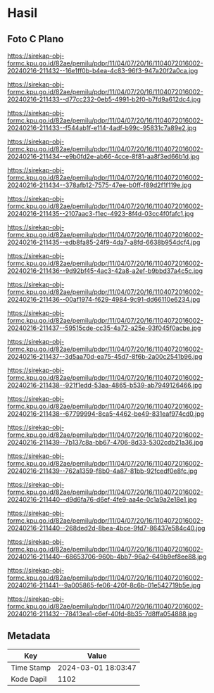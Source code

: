 # Hasil

## Foto C Plano

https://sirekap-obj-formc.kpu.go.id/82ae/pemilu/pdpr/11/04/07/20/16/1104072016002-20240216-211432--16e1ff0b-b4ea-4c83-96f3-947a20f2a0ca.jpg

https://sirekap-obj-formc.kpu.go.id/82ae/pemilu/pdpr/11/04/07/20/16/1104072016002-20240216-211433--d77cc232-0eb5-4991-b2f0-b7fd9a612dc4.jpg

https://sirekap-obj-formc.kpu.go.id/82ae/pemilu/pdpr/11/04/07/20/16/1104072016002-20240216-211433--f544ab1f-e114-4adf-b99c-95831c7a89e2.jpg

https://sirekap-obj-formc.kpu.go.id/82ae/pemilu/pdpr/11/04/07/20/16/1104072016002-20240216-211434--e9b0fd2e-ab66-4cce-8f81-aa8f3ed66b1d.jpg

https://sirekap-obj-formc.kpu.go.id/82ae/pemilu/pdpr/11/04/07/20/16/1104072016002-20240216-211434--378afb12-7575-47ee-b0ff-f89d2f1f119e.jpg

https://sirekap-obj-formc.kpu.go.id/82ae/pemilu/pdpr/11/04/07/20/16/1104072016002-20240216-211435--2107aac3-f1ec-4923-8f4d-03cc4f0fafc1.jpg

https://sirekap-obj-formc.kpu.go.id/82ae/pemilu/pdpr/11/04/07/20/16/1104072016002-20240216-211435--edb8fa85-24f9-4da7-a8fd-6638b954dcf4.jpg

https://sirekap-obj-formc.kpu.go.id/82ae/pemilu/pdpr/11/04/07/20/16/1104072016002-20240216-211436--9d92bf45-4ac3-42a8-a2ef-b9bbd37a4c5c.jpg

https://sirekap-obj-formc.kpu.go.id/82ae/pemilu/pdpr/11/04/07/20/16/1104072016002-20240216-211436--00af1974-f629-4984-9c91-dd66110e6234.jpg

https://sirekap-obj-formc.kpu.go.id/82ae/pemilu/pdpr/11/04/07/20/16/1104072016002-20240216-211437--59515cde-cc35-4a72-a25e-93f045f0acbe.jpg

https://sirekap-obj-formc.kpu.go.id/82ae/pemilu/pdpr/11/04/07/20/16/1104072016002-20240216-211437--3d5aa70d-ea75-45d7-8f6b-2a00c2541b96.jpg

https://sirekap-obj-formc.kpu.go.id/82ae/pemilu/pdpr/11/04/07/20/16/1104072016002-20240216-211438--921f1edd-53aa-4865-b539-ab7949126466.jpg

https://sirekap-obj-formc.kpu.go.id/82ae/pemilu/pdpr/11/04/07/20/16/1104072016002-20240216-211438--67799994-8ca5-4462-be49-831eaf974cd0.jpg

https://sirekap-obj-formc.kpu.go.id/82ae/pemilu/pdpr/11/04/07/20/16/1104072016002-20240216-211439--7b137c8a-bb67-4706-8d33-5302cdb21a36.jpg

https://sirekap-obj-formc.kpu.go.id/82ae/pemilu/pdpr/11/04/07/20/16/1104072016002-20240216-211439--762a1359-f8b0-4a87-81bb-92fcedf0e8fc.jpg

https://sirekap-obj-formc.kpu.go.id/82ae/pemilu/pdpr/11/04/07/20/16/1104072016002-20240216-211440--d9d6fa76-d6ef-4fe9-aa4e-0c1a9a2e18e1.jpg

https://sirekap-obj-formc.kpu.go.id/82ae/pemilu/pdpr/11/04/07/20/16/1104072016002-20240216-211440--268ded2d-8bea-4bce-9fd7-86437e584c40.jpg

https://sirekap-obj-formc.kpu.go.id/82ae/pemilu/pdpr/11/04/07/20/16/1104072016002-20240216-211440--68653706-960b-4bb7-96a2-649b9ef8ee88.jpg

https://sirekap-obj-formc.kpu.go.id/82ae/pemilu/pdpr/11/04/07/20/16/1104072016002-20240216-211441--9a005865-fe06-420f-8c6b-01e542719b5e.jpg

https://sirekap-obj-formc.kpu.go.id/82ae/pemilu/pdpr/11/04/07/20/16/1104072016002-20240216-211432--78413ea1-c6ef-40fd-8b35-7d8ffa054888.jpg


## Metadata

| Key        | Value               |
| ---------- | ------------------- |
| Time Stamp | 2024-03-01 18:03:47 |
| Kode Dapil | 1102                |



